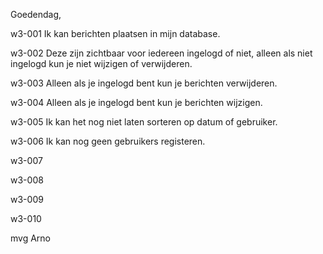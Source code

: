 Goedendag,

w3-001
Ik kan berichten plaatsen in mijn database.

w3-002
Deze zijn zichtbaar voor iedereen ingelogd of niet, alleen als niet ingelogd kun je niet wijzigen of verwijderen.

w3-003
Alleen als je ingelogd bent kun je berichten verwijderen.

w3-004
Alleen als je ingelogd bent kun je berichten wijzigen.

w3-005
Ik kan het nog niet laten sorteren op datum of gebruiker.

w3-006
Ik kan nog geen gebruikers registeren.

w3-007

w3-008

w3-009

w3-010

mvg
Arno



